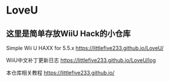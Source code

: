 # LoveU

## 这里是简单存放WiiU Hack的小仓库

Simple Wii U HAXX for 5.5.x
https://littlefive233.github.io/LoveU/

WiiU中文补丁更新日志
https://littlefive233.github.io/LoveU/log

本仓库相关教程
https://littlefive233.github.io/
